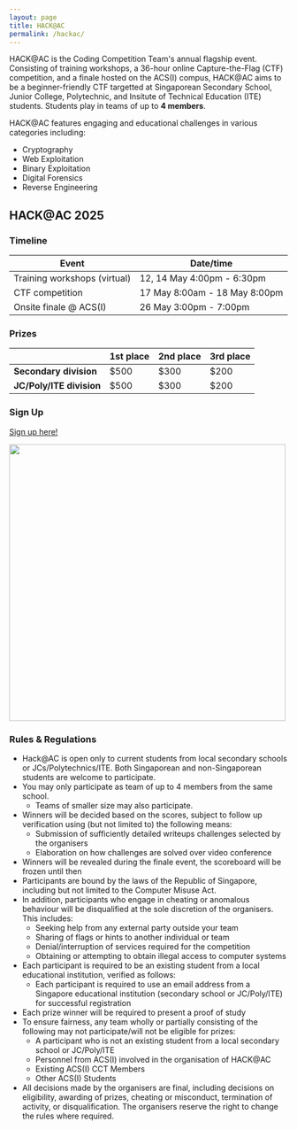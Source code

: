 ```yaml
---
layout: page
title: HACK@AC
permalink: /hackac/
---
```


HACK@AC is the Coding Competition Team's annual flagship event. Consisting of training workshops, a 36-hour online Capture-the-Flag (CTF) competition, and a finale hosted on the ACS(I) compus, HACK@AC aims to be a beginner-friendly CTF targetted at Singaporean Secondary School, Junior College, Polytechnic, and Insitute of Technical Education (ITE) students. Students play in teams of up to **4 members**.

HACK@AC features engaging and educational challenges in various categories including:
- Cryptography
- Web Exploitation
- Binary Exploitation
- Digital Forensics
- Reverse Engineering

## HACK@AC 2025

### Timeline

| Event                  | Date/time                     |
|------------------------|-------------------------------|
| Training workshops (virtual)    | 12, 14 May 4:00pm - 6:30pm    |
| CTF competition        | 17 May 8:00am - 18 May 8:00pm |
| Onsite finale @ ACS(I) | 26 May 3:00pm - 7:00pm        |

### Prizes

|                      | 1st place | 2nd place | 3rd place |
|----------------------|-----------|-----------|-----------|
| **Secondary division**   | $500      | $300      | $200      |
| **JC/Poly/ITE division** | $500      | $300      | $200      |


### Sign Up

[Sign up here!](https://insertlinkhereaaaaa.com)

<img src="../images/hackac-pubs/HACK@AC poster.png" width="500">

### Rules & Regulations

- Hack@AC is open only to current students from local secondary schools or JCs/Polytechnics/ITE. Both Singaporean and non-Singaporean students are welcome to participate.
- You may only participate as team of up to 4 members from the same school.  
  - Teams of smaller size may also participate.
- Winners will be decided based on the scores, subject to follow up verification using (but not limited to) the following means:
  - Submission of sufficiently detailed writeups challenges selected by the organisers
  - Elaboration on how challenges are solved over video conference
- Winners will be revealed during the finale event, the scoreboard will be frozen until then
- Participants are bound by the laws of the Republic of Singapore, including but not limited to the Computer Misuse Act. 
- In addition, participants who engage in cheating or anomalous behaviour will be disqualified at the sole discretion of the organisers. This includes:
  - Seeking help from any external party outside your team
  - Sharing of flags or hints to another individual or team
  - Denial/interruption of services required for the competition
  - Obtaining or attempting to obtain illegal access to computer systems
- Each participant is required to be an existing student from a local educational institution, verified as follows:
  - Each participant is required to use an email address from a Singapore educational institution (secondary school or JC/Poly/ITE) for successful registration
- Each prize winner will be required to present a proof of study
- To ensure fairness, any team wholly or partially consisting of the following may not participate/will not be eligible for prizes:
  - A participant who is not an existing student from a local secondary school or JC/Poly/ITE
  - Personnel from ACS(I) involved in the organisation of HACK@AC
  - Existing ACS(I) CCT Members
  - Other ACS(I) Students
- All decisions made by the organisers are final, including decisions on eligibility, awarding of prizes, cheating or misconduct, termination of activity, or disqualification. The organisers reserve the right to change the rules where required.




